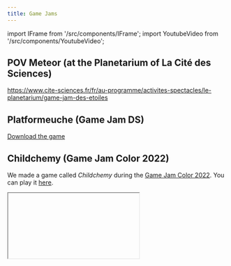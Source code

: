 ```yaml
---
title: Game Jams
---
```

import IFrame from '/src/components/IFrame';
import YoutubeVideo from '/src/components/YoutubeVideo';

## POV Meteor (at the Planetarium of La Cité des Sciences)

https://www.cite-sciences.fr/fr/au-programme/activites-spectacles/le-planetarium/game-jam-des-etoiles

<YoutubeVideo url = "Vkpi0ViUFbU?start=200"/>

## Platformeuche (Game Jam DS)

[Download the game](https://meucheroume.itch.io/platformeuche)
<YoutubeVideo url = "sS-Hwup0DFA"/>

## Childchemy (Game Jam Color 2022)

We made a game called *Childchemy* during the [Game Jam Color 2022](https://itch.io/jam/gamejam-color-1). You can play it [here](https://dsmte.github.io/GameJamColor2022).

<IFrame url="https://dsmte.github.io/GameJamColor2022"/>